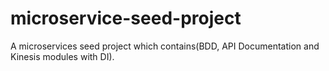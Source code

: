 # microservice-seed-project
A microservices seed project which contains(BDD, API Documentation and Kinesis modules with DI).
